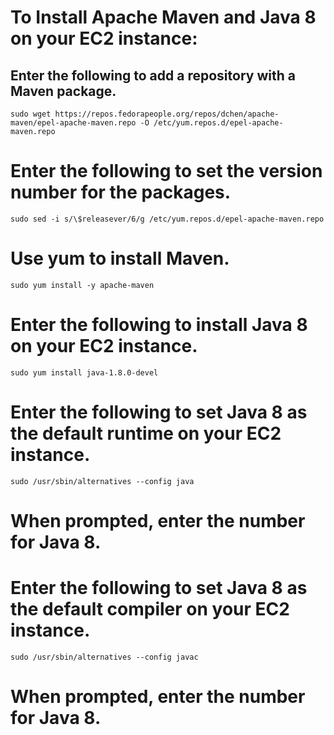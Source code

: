 
# To Install Apache Maven and Java 8 on your EC2 instance:

## Enter the following to add a repository with a Maven package.
```
sudo wget https://repos.fedorapeople.org/repos/dchen/apache-maven/epel-apache-maven.repo -O /etc/yum.repos.d/epel-apache-maven.repo
```
# Enter the following to set the version number for the packages.
```
sudo sed -i s/\$releasever/6/g /etc/yum.repos.d/epel-apache-maven.repo
```
# Use yum to install Maven.
```
sudo yum install -y apache-maven
```
# Enter the following to install Java 8 on your EC2 instance.
```
sudo yum install java-1.8.0-devel
```
# Enter the following to set Java 8 as the default runtime on your EC2 instance.
```
sudo /usr/sbin/alternatives --config java
```
# When prompted, enter the number for Java 8.

# Enter the following to set Java 8 as the default compiler on your EC2 instance.
```
sudo /usr/sbin/alternatives --config javac
```
# When prompted, enter the number for Java 8.
